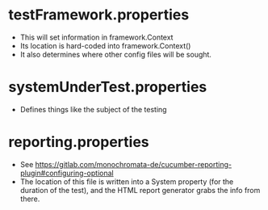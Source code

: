 # testFramework.properties

* This will set information in framework.Context
* Its location is hard-coded into framework.Context()
* It also determines where other config files will be sought.

# systemUnderTest.properties

* Defines things like the subject of the testing

# reporting.properties

* See https://gitlab.com/monochromata-de/cucumber-reporting-plugin#configuring-optional
* The location of this file is written into a System property (for the duration of the test), and the HTML report
  generator grabs the info from there.
 